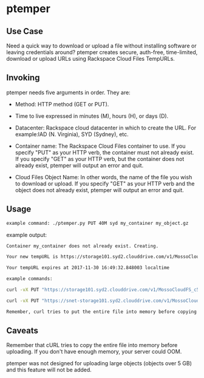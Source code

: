 # ptemper

## Use Case

Need a quick way to download or upload a file without installing software or leaving
credentials around? ptemper creates secure, auth-free, time-limited, download or
upload URLs using Rackspace Cloud Files TempURLs.

## Invoking

ptemper needs five arguments in order. They are:

- Method: HTTP method (GET or PUT).

- Time to live expressed in minutes (M), hours (H), or days (D).

- Datacenter: Rackspace cloud datacenter in which to create the URL. For example:IAD 
(N. Virginia), SYD (Sydney), etc.

- Container name: The Rackspace Cloud Files container to use. If you specify "PUT" as your
HTTP verb, the container must not already exist. If you specify "GET" as your HTTP verb, 
but the container does not already exist, ptemper will output an error and quit.

- Cloud Files Object Name: In other words, the name of the file you wish to download
or upload. If you specify "GET" as your HTTP verb and the object does not already exist,
ptemper will output an error and quit.


## Usage
 
```bash
example command: ./ptemper.py PUT 40M syd my_container my_object.gz
```

example output:

```bash
Container my_container does not already exist. Creating.

Your new tempURL is https://storage101.syd2.clouddrive.com/v1/MossoCloudFS_c59fd903-9564-4b31-88d6-0f1fa7f92eb3/my_container/my_object.gz?temp_url_sig=492d33ed3599ee5d2ad536d32550cbd281a8360d&temp_url_expires=1504914091

Your tempURL expires at 2017-11-30 16:49:32.848003 localtime

example commands:

curl -vX PUT "https://storage101.syd2.clouddrive.com/v1/MossoCloudFS_c59fd903-9564-4b31-88d6-0f1fa7f92eb3/my_container/my_object.gz?temp_url_sig=492d33ed3599ee5d2ad536d32550cbd281a8360d&temp_url_expires=1504914091" --data-binary @my_object.gz

curl -vX PUT "https://snet-storage101.syd2.clouddrive.com/v1/MossoCloudFS_c59fd903-9564-4b31-88d6-0f1fa7f92eb3/my_container/my_object.gz?temp_url_sig=492d33ed3599ee5d2ad536d32550cbd281a8360d&temp_url_expires=1504914091" --data-binary @my_object.gz

Remember, curl tries to put the entire file into memory before copying! Don't oom!
```
## Caveats

Remember that cURL tries to copy the entire file into memory before uploading. If 
you don't have enough memory, your server could OOM.

ptemper was not designed for uploading large objects (objects over 5 GB) and this
feature will not be added.
